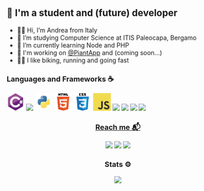 <h2>📌 I'm a student and (future) developer</h2>
<ul>
  <li>🖐🏻 Hi, I’m Andrea from Italy</li>
  <li>🏫 I’m studying Computer Science at ITIS Paleocapa, Bergamo</li>
  <!--|--<li>🎮 I like music, IT, robotics and programming</li>-->
  <li>🔭 I’m currently learning Node and PHP
  <li>🚧 I'm working on <a href="https://github.com/andrearanica/PiantApp">@PiantApp</a> and (coming soon...)</li>
  <li>🚴🏻 I like biking, running and going fast</li>
  <!--<li>🎺 I like music, F1 and mountain</li>-->
</ul>

<h3>Languages and Frameworks ☕</h3>
<p align='left'>
<a href="https://learn.microsoft.com/it-it/dotnet/csharp/"><img height="40" src="https://raw.githubusercontent.com/devicons/devicon/master/icons/csharp/csharp-original.svg" alt="C#"></a>
<a href="https://learn.microsoft.com/it-it/cpp/cpp/?view=msvc-170"><img height="40" src="https://raw.githubusercontent.com/jmnote/z-icons/master/svg/cpp.svg"></a>
<a href="https://docs.python.org/3/"><img height="40" src="https://raw.githubusercontent.com/github/explore/80688e429a7d4ef2fca1e82350fe8e3517d3494d/topics/python/python.png" alt="pyhton"></a>
<a href="https://www.w3schools.com/html/"><img height="40" src="https://raw.githubusercontent.com/devicons/devicon/master/icons/html5/html5-original-wordmark.svg" alt="html"></a>
<a href="https://www.w3schools.com/css/"><img height="40" src="https://raw.githubusercontent.com/devicons/devicon/master/icons/css3/css3-original-wordmark.svg" alt="css"></a>
<a href="https://www.javascript.com/"><img height="40" src="https://raw.githubusercontent.com/github/explore/80688e429a7d4ef2fca1e82350fe8e3517d3494d/topics/javascript/javascript.png" alt="javacript"></a>
<a href="https://it.reactjs.org/"><img height="40" src="https://upload.wikimedia.org/wikipedia/commons/thumb/a/a7/React-icon.svg/2300px-React-icon.svg.png"></a>
<!--<img height="40" src="https://upload.wikimedia.org/wikipedia/commons/thumb/4/4c/Brackets_Icon.svg/2048px-Brackets_Icon.svg.png" alt='brackets'>-->
<a href="https://getbootstrap.com/"><img height="40" src="https://upload.wikimedia.org/wikipedia/commons/thumb/b/b2/Bootstrap_logo.svg/1200px-Bootstrap_logo.svg.png"></a>
<a href="https://nodejs.org/it/"><img height="40" src="https://the-guild.dev/blog-assets/nodejs-esm/nodejs_logo.png"></a>
<a href="https://php.net"><img height="40" src="https://upload.wikimedia.org/wikipedia/commons/thumb/2/27/PHP-logo.svg/260px-PHP-logo.svg.png">
</p>
<center>
<!--<img src="https://github-readme-stats.vercel.app/api/top-langs/?username=andrearanica&layout=compact"></center>-->
<!--<img src="https://github-readme-stats.vercel.app/api/top-langs/?username=andrearanica&layout=compact">-->

<h3>Reach me 📬</h3>
<a href="mailto:andrearanica2004@gmail.com"><img src="https://upload.wikimedia.org/wikipedia/commons/thumb/7/7e/Gmail_icon_%282020%29.svg/800px-Gmail_icon_%282020%29.svg.png" width="40"></a>
<a href="https://t.me/andrearanica"><img src="https://upload.wikimedia.org/wikipedia/commons/thumb/8/82/Telegram_logo.svg/2048px-Telegram_logo.svg.png" height="40"></a>
<a href="https://www.strava.com/athletes/88882262"><img src="https://play-lh.googleusercontent.com/j-ZV144PlVuTVsLuBzIKyEw9CbFnmWw9ku2NJ1ef0gZJh-iiIN1nrNPmAtvgAteyDqU" height="40"></a>

<h3>Stats ⚙</h3>
<img src="https://github-readme-streak-stats.herokuapp.com?user=andrearanica&theme=light">

<!--![Image](C++.png)-->
<!--<table style="text-align:center;border: none;">
  <tr><td><img src="C++.png" style="width:26px;height:28px;"></td><td><img src="c#.png" style="width:20px;height:22px;"></td><td><img src="html.png" style="width:30px;height:32px;"></td><td><img src="css.png" style="width:22px;height:32px;"></td>
</tr>
</table><img height="40" src="https://upload.wikimedia.org/wikipedia/commons/thumb/5/59/Visual_Studio_Icon_2019.svg/1030px-Visual_Studio_Icon_2019.svg.png">
-->

<!--<img src="https://github-readme-stats.vercel.app/api/top-langs/?username=andrearanica">-->

<!--<img src="https://github-readme-stats.vercel.app/api/top-langs/?username=andrearanica"><img src="https://img.shields.io/badge/C%2B%2B-00599C?style=for-the-badge&logo=c%2B%2B&logoColor=white"><img src="https://img.shields.io/badge/C%23-239120?style=for-the-badge&logo=c-sharp&logoColor=white"><img src="https://img.shields.io/badge/Python-FFD43B?style=for-the-badge&logo=python&logoColor=darkgreen"> -->
<br>
<!--A CAPO-->
<!--<img src="https://img.shields.io/badge/HTML5-E34F26?style=for-the-badge&logo=html5&logoColor=white"> <img src="https://img.shields.io/badge/CSS3-1572B6?style=for-the-badge&logo=css3&logoColor=white">
<br>
<img src="https://img.shields.io/badge/Visual_Studio-5C2D91?style=for-the-badge&logo=visual%20studio&logoColor=white">-->
  <!--<li>ABB RobotStudio</li>-->
<!--<img src="https://img.shields.io/badge/Arduino-00979D?style=for-the-badge&logo=Arduino&logoColor=white">>---->
